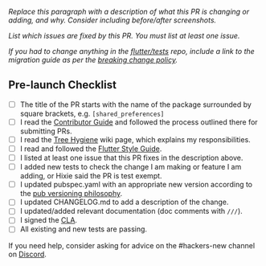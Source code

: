 *Replace this paragraph with a description of what this PR is changing or adding, and why. Consider including before/after screenshots.*

*List which issues are fixed by this PR. You must list at least one issue.*

*If you had to change anything in the [flutter/tests] repo, include a link to the migration guide as per the [breaking change policy].*

## Pre-launch Checklist

- [ ] The title of the PR starts with the name of the package surrounded by square brackets, e.g. `[shared_preferences]`
- [ ] I read the [Contributor Guide] and followed the process outlined there for submitting PRs.
- [ ] I read the [Tree Hygiene] wiki page, which explains my responsibilities.
- [ ] I read and followed the [Flutter Style Guide].
- [ ] I listed at least one issue that this PR fixes in the description above.
- [ ] I added new tests to check the change I am making or feature I am adding, or Hixie said the PR is test exempt.
- [ ] I updated pubspec.yaml with an appropriate new version according to the [pub versioning philosophy].
- [ ] I updated CHANGELOG.md to add a description of the change.
- [ ] I updated/added relevant documentation (doc comments with `///`).
- [ ] I signed the [CLA].
- [ ] All existing and new tests are passing.

If you need help, consider asking for advice on the #hackers-new channel on [Discord].

<!-- Links -->
[Contributor Guide]: https://github.com/flutter/flutter/wiki/Tree-hygiene#overview
[Tree Hygiene]: https://github.com/flutter/flutter/wiki/Tree-hygiene
[Flutter Style Guide]: https://github.com/flutter/flutter/wiki/Style-guide-for-Flutter-repo
[CLA]: https://cla.developers.google.com/
[flutter/tests]: https://github.com/flutter/tests
[breaking change policy]: https://github.com/flutter/flutter/wiki/Tree-hygiene#handling-breaking-changes
[Discord]: https://github.com/flutter/flutter/wiki/Chat
[pub versioning philosophy]: https://dart.dev/tools/pub/versioning
